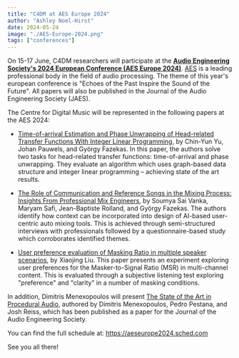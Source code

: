 ```yaml
---
title: "C4DM at AES Europe 2024"
author: "Ashley Noel-Hirst"
date: 2024-05-24
image: "./AES-Europe-2024.png"
tags: ["conferences"]
---
```


On 15-17 June, C4DM researchers will participate at the <b>[Audio Engineering Society's 2024 European Conference (AES Europe 2024)](https://aes2.org/events-calendar/aes-europe-2024/)</b>. [AES](https://aes2.org) is a leading professional body in the field of audio processing. The theme of this year's european conference is "Echoes of the Past Inspire the Sound of the Future". All papers will also be published in the Journal of the Audio Engineering Society (JAES). 

The Centre for Digital Music will be represented in the following papers at the AES 2024:

* [Time-of-arrival Estimation and Phase Unwrapping of Head-related Transfer Functions With Integer Linear Programming](https://arxiv.org/abs/2405.06804), by Chin-Yun Yu, Johan Pauwels, and György Fazekas. In this paper, the authors solve two tasks for head-related transfer functions: time-of-arrival and phase unwrapping. They evaluate an algorithm which uses graph-based data structure and integer linear programming – achieving state of the art results. 
<!-- * regarding phase unwrapping, they are the first work that perform phase unwrapping in all directions and frequencies at once. -->

* [The Role of Communication and Reference Songs in the Mixing Process: Insights From Professional Mix Engineers](https://www.aes.org/e-lib/browse.cfm?elib=22374), by Soumya Sai Vanka, Maryam Safi, Jean-Baptiste Rolland, and György Fazekas. The authors identify how context can be incorporated into design of AI-based user-centric auto mixing tools. This is achieved through semi-structured interviews with professionals followed by a questionnaire-based study which corroborates identified themes. 
<!-- * With a thorough exploration of these themes, they identify key materials enabling understanding of vision for the mix and how it becomes part of mixing engineer's workflow.  -->

* [User preference evaluation of Masking Ratio in multiple speaker scenarios](https://aeseurope2024.sched.com/event/1dQrO/user-preference-evaluation-of-masking-ratio-in-multiple-speaker-scenarios), by Xiaojing Liu. This paper presents an experiment exploring user preferences for the Masker-to-Signal Ratio (MSR) in multi-channel content. This is evaluated through a subjective listening test exploring "preference" and "clarity" in a number of masking conditions. 

In addition, Dimitris Menexopoulos will present [The State of the Art in Procedural Audio](https://secure.aes.org/forum/pubs/journal/?elib=22346), authored by Dimitris Menexopoulos, Pedro Pestana, and Josh Reiss, which has been published as a paper for the Journal of the Audio Engineering Society.

You can find the full schedule at: https://aeseurope2024.sched.com

See you all there!

